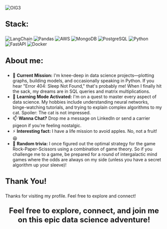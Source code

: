 
![OIG3](https://github.com/user-attachments/assets/258ab042-8789-4286-a861-d1b015b3fb1d)

## <p style="font-size: 24px; font-weight: bold;">Stack:</p>
![LangChain](https://img.shields.io/badge/-LangChain-1c3c3b?style=for-the-badge&logo=langchain)
![Pandas](https://img.shields.io/badge/Pandas-ffffff?style=for-the-badge&logo=Pandas&logoColor=4d77cf)
![AWS](https://img.shields.io/badge/AWS-141f2e?style=for-the-badge&logo=amazon&logoColor=FF9900)
![MongoDB](https://img.shields.io/badge/MongoDB-ffffff?style=for-the-badge&logo=MongoDB&logoColor=006749)
![PostgreSQL](https://img.shields.io/badge/PostgreSQL-ffffff?style=for-the-badge&logo=PostgreSQL&logoColor=336791)
![Python](https://img.shields.io/badge/Python-3776AB?style=for-the-badge&logo=python&logoColor=ffffff)
![FastAPI](https://img.shields.io/badge/FastAPI-005571?style=for-the-badge&logo=fastapi&logoColor=ffffff)
![Docker](https://img.shields.io/badge/Docker-2496ED?style=for-the-badge&logo=docker&logoColor=ffffff)

## <p style="font-size: 24px; font-weight: bold;">About me:</p>
- 🔭 **Current Mission:** I'm knee-deep in data science projects—plotting graphs, building models, and occasionally speaking in Python. If you hear "Error 404: Sleep Not Found," that's probably me! When I finally hit the sack, my dreams are in SQL queries and matrix multiplications.
- 🌱 **Learning Mode Activated:** I'm on a quest to master every aspect of data science. My hobbies include understanding neural networks, binge-watching tutorials, and trying to explain complex algorithms to my cat. Spoiler: The cat is not impressed.
- 📫 **Wanna Chat?** Drop me a message on LinkedIn or send a carrier pigeon if you're feeling nostalgic.
- ⚡ **Interesting fact:** I have a life mission to avoid apples. No, not a fruit! 😆
- 🚀 ****Random trivia:**** I once figured out the optimal strategy for the game Rock-Paper-Scissors using a combination of game theory. So if you challenge me to a game, be prepared for a round of intergalactic mind games where the odds are always on my side (unless you have a secret algorithm up your sleeve)!


## <p style="font-size: 24px; font-weight: bold;">Thank You!</p>
Thanks for visiting my profile. Feel free to explore and connect!
###
<p align="center" style="font-size: 24px; font-weight: bold;">Feel free to explore, connect, and join me on this epic data science adventure!</p>
